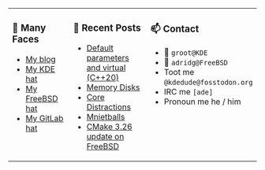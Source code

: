 
<table><tr>
  
<td valign="top" width="30%">
  
### 🙋 Many Faces

- [My blog](https://euroquis.nl/bobulate/)
- [My KDE hat](https://invent.kde.org/adridg)
- [My FreeBSD hat](https://wiki.freebsd.org/AdriaanDeGroot)
- [My GitLab hat](https://gitlab.com/adriaandegroot)
</td>

<td valign="top" width="40%">
  
### 💬 Recent Posts

<!-- BLOG-POST-LIST:START -->
- [Default parameters and virtual &lpar;C++20&rpar;](https://euroquis.nl//kde/2023/06/01/override.html)
- [Memory Disks](https://euroquis.nl//freebsd/2023/05/30/memory.html)
- [Core Distractions](https://euroquis.nl//kde/2023/05/26/riscv.html)
- [Mnietballs](https://euroquis.nl//blabla/2023/04/28/mnietballs.html)
- [CMake 3.26 update on FreeBSD](https://euroquis.nl//freebsd/2023/04/25/cmake.html)
<!-- BLOG-POST-LIST:END -->
</td>

<td valign="top" width="30%">
  
### 📫 Contact

- 📧 `groot@KDE`
- 📧 `adridg@FreeBSD`
- Toot me `@kdedude@fosstodon.org`
- IRC me `[ade]`
- Pronoun me he / him
</td>

</tr></table>
